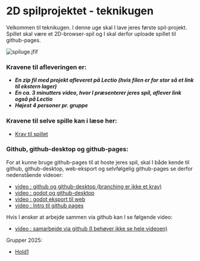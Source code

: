 <h1>2D spilprojektet - teknikugen</h1>

Velkommen til teknikugen. I denne uge skal I lave jeres første spil-projekt. Spillet skal være et 2D-browser-spil og I skal derfor uploade spillet til github-pages.      

![spiluge.jfif](spiluge.jfif)

### Kravene til afleveringen er:
- ***En zip fil med projekt afleveret på Lectio (hvis filen er for stor så et link til ekstern lager)***
- ***En ca. 3 minutters video, hvor I præsenterer jeres spil, aflever link også på Lectio***
- ***Højest 4 personer pr. gruppe***

### Kravene til selve spille kan i læse her: 
- [Krav til spillet](projektkrav.md)

### Github, github-desktop og github-pages:
For at kunne bruge github-pages til at hoste jeres spil, skal I både kende til github, github-desktop, web-eksport og selvfølgelig github-pages se derfor nedenstående videoer:
- [video : github og github-desktop (branching er ikke et krav)](https://www.youtube.com/watch?v=8Dd7KRpKeaE)
- [video : godot og github-desktop](https://www.youtube.com/watch?v=gAXnvTdca68)
- [video : godot eksport til web](https://youtu.be/foXI2uJMEhQ?si=wZ_b-MVo-ZMPyIir)
- [video : Intro til github pages](https://youtu.be/OltY8JIaP-4?si=zFzTRHgQ3wRx-sSW)

Hvis I ønsker at arbejde sammen via github kan I se følgende video:
- [video : samarbejde via github (I behøver ikke se hele videoen)](https://youtu.be/kS5j8DJZLX8?si=GceeoGpAWSh8sMay&t=664) 

Grupper 2025:
- [Hold1](Hold1_2025.txt)

